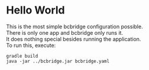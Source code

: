 # Hello World

This is the most simple bcbridge configuration possible.  
There is only one app and bcbridge only runs it.  
It does nothing special besides running the application.  
To run this, execute:  

```
gradle build
java -jar ../bcbridge.jar bcbridge.yaml
```
